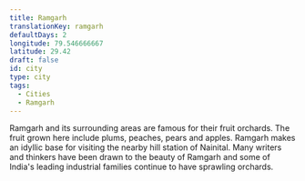 ```yaml
---
title: Ramgarh
translationKey: ramgarh
defaultDays: 2
longitude: 79.546666667
latitude: 29.42
draft: false
id: city
type: city
tags:
  - Cities
  - Ramgarh
---
```

Ramgarh and its surrounding areas are famous for their fruit orchards. The fruit grown here include plums, peaches, pears and apples. Ramgarh makes an idyllic base for visiting the nearby hill station of Nainital. Many writers and thinkers have been drawn to the beauty of Ramgarh and some of India's leading industrial families continue to have sprawling orchards.